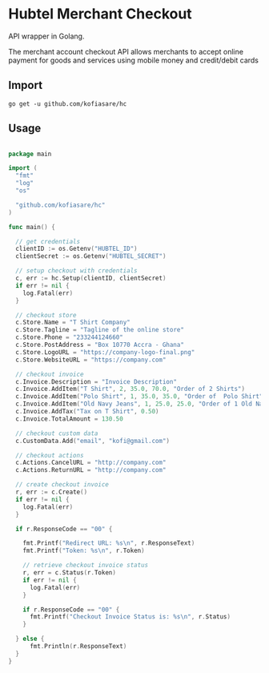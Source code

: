 # Hubtel Merchant Checkout

API wrapper in Golang.

The merchant account checkout API allows merchants to accept online payment for goods and services
using mobile money and credit/debit cards

## Import

```go get -u github.com/kofiasare/hc```

## Usage

```go

package main

import (
  "fmt"
  "log"
  "os"

  "github.com/kofiasare/hc"
)

func main() {

  // get credentials
  clientID := os.Getenv("HUBTEL_ID")
  clientSecret := os.Getenv("HUBTEL_SECRET")

  // setup checkout with credentials
  c, err := hc.Setup(clientID, clientSecret)
  if err != nil {
    log.Fatal(err)
  }

  // checkout store
  c.Store.Name = "T Shirt Company"
  c.Store.Tagline = "Tagline of the online store"
  c.Store.Phone = "233244124660"
  c.Store.PostAddress = "Box 10770 Accra - Ghana"
  c.Store.LogoURL = "https://company-logo-final.png"
  c.Store.WebsiteURL = "https://company.com"

  // checkout invoice
  c.Invoice.Description = "Invoice Description"
  c.Invoice.AddItem("T Shirt", 2, 35.0, 70.0, "Order of 2 Shirts")
  c.Invoice.AddItem("Polo Shirt", 1, 35.0, 35.0, "Order of  Polo Shirt")
  c.Invoice.AddItem("Old Navy Jeans", 1, 25.0, 25.0, "Order of 1 Old Navy Jeans")
  c.Invoice.AddTax("Tax on T Shirt", 0.50)
  c.Invoice.TotalAmount = 130.50

  // checkout custom data
  c.CustomData.Add("email", "kofi@gmail.com")

  // checkout actions
  c.Actions.CancelURL = "http://company.com"
  c.Actions.ReturnURL = "http://company.com"

  // create checkout invoice
  r, err := c.Create()
  if err != nil {
    log.Fatal(err)
  }

  if r.ResponseCode == "00" {

    fmt.Printf("Redirect URL: %s\n", r.ResponseText)
    fmt.Printf("Token: %s\n", r.Token)

    // retrieve checkout invoice status
    r, err = c.Status(r.Token)
    if err != nil {
      log.Fatal(err)
    }

    if r.ResponseCode == "00" {
      fmt.Printf("Checkout Invoice Status is: %s\n", r.Status)
    }

  } else {
      fmt.Println(r.ResponseText)
  }
}

```